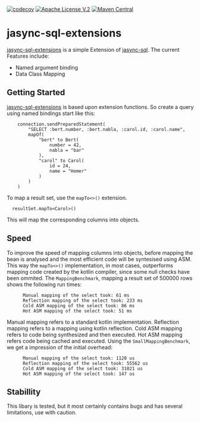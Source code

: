 [![codecov](https://codecov.io/gh/28Smiles/jasync-sql-extensions/branch/master/graph/badge.svg)](https://codecov.io/gh/28Smiles/jasync-sql-extensions)
[![Apache License V.2](https://img.shields.io/badge/license-Apache%20V.2-blue.svg)](https://github.com/jasync-sql/jasync-sql/blob/master/LICENSE)
[![Maven Central](https://maven-badges.herokuapp.com/maven-central/com.github.28Smiles/jasync-sql-extensions/badge.svg)](https://mvnrepository.com/artifact/com.github.28Smiles/jasync-sql-extensions)

# jasync-sql-extensions
[jasync-sql-extensions](https://github.com/28Smiles/jasync-sql-extensions) is a simple Extension of [jasync-sql](https://github.com/jasync-sql/jasync-sql). The current Features include:
 - Named argument binding
 - Data Class Mapping
 
 ## Getting Started
[jasync-sql-extensions](https://github.com/28Smiles/jasync-sql-extensions) is based upon extension functions. So create a query using named bindings start like this:
```
    connection.sendPreparedStatement(
        "SELECT :bert.number, :bert.nabla, :carol.id, :carol.name",
        mapOf(
            "bert" to Bert(
                number = 42, 
                nabla = "bar"
            ),
            "carol" to Carol(
                id = 24,
                name = "Homer"
            ) 
        )
    )
```
To map a result set, use the `mapTo<>()` extension.
```
  resultSet.mapTo<Carol>()
```
This will map the corresponding columns into objects.

## Speed
To improve the speed of mapping columns into objects, before mapping the bean is analysed and the most efficient code will be syntesised using ASM. This way the `mapTo<>()` implementation, in most cases, outperforms mapping code created by the kotlin compiler, since some null checks have been ommited.
The `MappingBenchmark`, mapping a result set of 500000 rows shows the following run times:
```
      Manual mapping of the select took: 61 ms
      Reflection mapping of the select took: 233 ms
      Cold ASM mapping of the select took: 86 ms
      Hot ASM mapping of the select took: 51 ms
```
Manual mapping refers to a standard kotlin implementation.
Reflection mapping refers to a mapping using kotlin reflection.
Cold ASM mapping refers to code being synthesized and then executed.
Hot ASM mapping refers code being cached and executed.
Using the `SmallMappingBenchmark`, we get a impression of the initial overhead:
```
      Manual mapping of the select took: 1120 us
      Reflection mapping of the select took: 55562 us
      Cold ASM mapping of the select took: 31021 us
      Hot ASM mapping of the select took: 147 us
```

## Stabillity
This libary is tested, but it most certainly contains bugs and has several limitations, use with caution.
